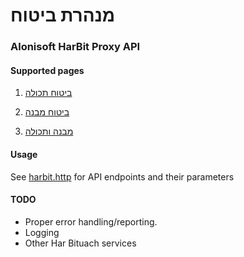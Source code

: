 # מנהרת ביטוח 
### Alonisoft HarBit Proxy API

#### Supported pages
1. [ביטוח תכולה](https://dira.cma.gov.il/Home/FillParameters?InsuranceType=Content)

2. [ביטוח מבנה](https://dira.cma.gov.il/Home/FillParameters?InsuranceType=Structure)

3. [מבנה ותכולה](https://dira.cma.gov.il/Home/FillParameters?InsuranceType=StructureAndContent)

#### Usage 
See [harbit.http](harbit.http) for API endpoints and their parameters

#### TODO
* Proper error handling/reporting.
* Logging
* Other Har Bituach services

